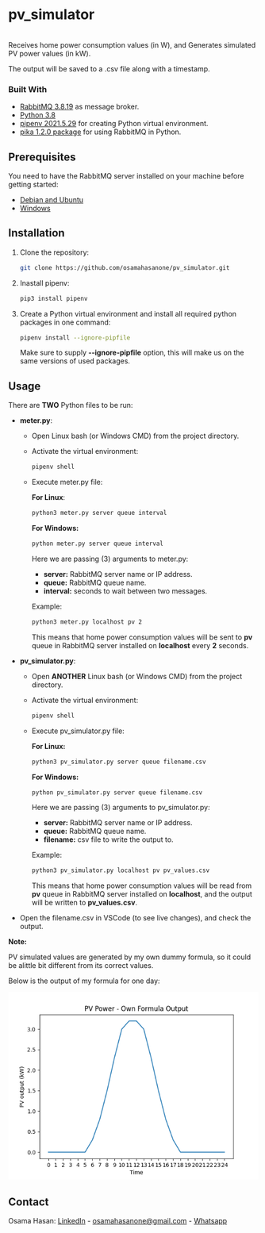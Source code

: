 # pv_simulator
<br />
Receives home power consumption values (in W), and Generates simulated PV power values (in kW).

The output will be saved to a .csv file along with a timestamp.

### Built With

* [RabbitMQ 3.8.19](https://www.rabbitmq.com/#getstarted) as message broker.
* [Python 3.8](https://www.python.org/downloads/release/python-380/)
* [pipenv 2021.5.29](https://pypi.org/project/pipenv/) for creating Python virtual environment.
* [pika 1.2.0 package](https://pypi.org/project/pika/) for using RabbitMQ in Python.

## Prerequisites

You need to have the RabbitMQ server installed on your machine before getting started:

  * [Debian and Ubuntu](https://www.rabbitmq.com/install-debian.html)
  * [Windows](https://www.rabbitmq.com/install-windows.html)

## Installation

1. Clone the repository:

   ```sh
   git clone https://github.com/osamahasanone/pv_simulator.git
   ```
2. Inastall pipenv:

   ```sh
   pip3 install pipenv
   ```
   
3. Create a Python virtual environment and install all required python packages in one command:


   ```sh
   pipenv install --ignore-pipfile
   ```
  
    Make sure to supply **--ignore-pipfile** option, this will make us on the same versions of used packages.
  
## Usage

There are **TWO** Python files to be run:
* **meter.py**:
  - Open Linux bash (or Windows CMD) from the project directory.
  - Activate the virtual environment:
  
    ```sh
    pipenv shell
    ```
  - Execute meter.py file:
    
    **For Linux**:
    ```sh
    python3 meter.py server queue interval
    ```
    **For Windows:**
    ```sh
    python meter.py server queue interval
    ```
    
    Here we are passing (3) arguments to meter.py:
    - **server:** RabbitMQ server name or IP address.
    - **queue:** RabbitMQ queue name.
    - **interval:** seconds to  wait between two messages.

    Example:
    
    ```sh
    python3 meter.py localhost pv 2
    ```    
    
    This means that home power consumption values will be sent to **pv** queue in RabbitMQ server installed on **localhost** every **2** seconds.
    
* **pv_simulator.py**:
  - Open **ANOTHER** Linux bash (or Windows CMD) from the project directory.
  - Activate the virtual environment:
  
    ```sh
    pipenv shell
    ```
  - Execute pv_simulator.py file:
  
    **For Linux:** 
    
    ```sh
    python3 pv_simulator.py server queue filename.csv
    ```
    
    **For Windows:**
    
    ```sh
    python pv_simulator.py server queue filename.csv
    ```
    
    Here we are passing (3) arguments to pv_simulator.py:
    - **server:** RabbitMQ server name or IP address.
    - **queue:** RabbitMQ queue name.
    - **filename:** csv file to write the output to.

    Example:
    
    ```sh
    python3 pv_simulator.py localhost pv pv_values.csv
    ```   
    This means that home power consumption values will be read from **pv** queue in RabbitMQ server installed on **localhost**, and the output will be written to **pv_values.csv**.

* Open the filename.csv in VSCode (to see live changes), and check the output.

**Note:**

PV simulated values are generated by my own dummy formula, so it could be alittle bit different from its correct values.

Below is the output of my formula for one day:

![alt text](https://github.com/osamahasanone/pv_simulator/blob/main/output/pv_simulated_own_calculation.png?raw=true)

## Contact

Osama Hasan: [LinkedIn](https://www.linkedin.com/in/osamahasanone) - osamahasanone@gmail.com - [Whatsapp](https://wa.me/96176430029)





